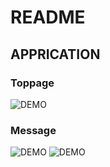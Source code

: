 # README
## APPRICATION

### Toppage
![DEMO](https://user-images.githubusercontent.com/57179721/72518394-97baaf00-3898-11ea-813f-2aed731a002e.gif)

### Message
![DEMO](https://user-images.githubusercontent.com/57179721/72508561-3a6b3180-3889-11ea-9946-ef47de060367.gif)
![DEMO](https://user-images.githubusercontent.com/57179721/72508470-0db71a00-3889-11ea-85a9-f562938282ce.gif)

